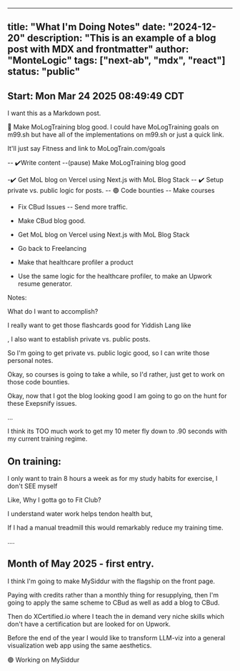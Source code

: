 
---
title: "What I'm Doing Notes"
date: "2024-12-20"
description: "This is an example of a blog post with MDX and frontmatter"
author: "MonteLogic"
tags: ["next-ab", "mdx", "react"]
status: "public" 
---

## Start: Mon Mar 24 2025 08:49:49 CDT

I want this as a Markdown post.


🔴️ Make MoLogTraining blog good. 
I could have MoLogTraining goals on m99.sh but have all of the implementations on m99.sh or just a quick link. 

It'll just say Fitness and link to MoLogTrain.com/goals



-- ✔️Write content 
--(pause) Make MoLogTraining blog good


-✔️ Get MoL blog on Vercel using Next.js with MoL Blog Stack
-- ✔️ Setup private vs. public logic for posts.
-- 🟢 Code bounties
-- Make courses 



- Fix CBud Issues
-- Send more traffic.

- Make CBud blog good.

- Get MoL blog on Vercel using Next.js with MoL Blog Stack

- Go back to Freelancing

- Make that healthcare profiler a product

- Use the same logic for the healthcare profiler, to make an Upwork resume generator.



Notes:

What do I want to accomplish? 


I really want to get those flashcards good for Yiddish Lang like

, I also want to establish private vs. public posts. 

So I'm going to get private vs. public logic good, so I can write those personal notes. 

Okay, so courses is going to take a while, so I'd rather, just get to work on those code bounties. 



Okay, now that I got the blog looking good I am going to go on the hunt for these Exepsnify issues. 



... 

I think its TOO much work to get my 10 meter fly down to .90 seconds with my current training regime. 




## On training:

I only want to train 8 hours a week as for my study habits for exercise, I don't SEE myself 


Like, Why I gotta go to Fit Club? 

I understand water work helps tendon health but, 


If I had a manual treadmill this would remarkably reduce my training time. 


.... 



## Month of May 2025 - first entry.

I think I'm going to make MySiddur with the flagship on the front page. 


Paying with credits rather than a monthly thing for resupplying, then I'm going to apply the same scheme to CBud as well as add a blog to CBud.


Then do XCertified.io where I teach the in demand very niche skills which don't have a certification but are looked for on Upwork. 

Before the end of the year I would like to transform LLM-viz into a general visualization web app using the same aesthetics. 

🟢 Working on MySiddur






